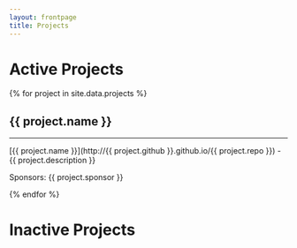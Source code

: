 ```yaml
---
layout: frontpage
title: Projects
---
```


# Active Projects

{% for project in site.data.projects %}

## {{ project.name }}

-----

[{{ project.name }}](http://{{ project.github }}.github.io/{{ project.repo }}) - {{ project.description }}

Sponsors: {{ project.sponsor }}

{% endfor %}

# Inactive Projects

